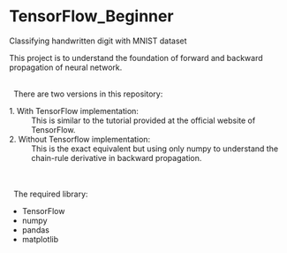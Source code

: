 # TensorFlow_Beginner
Classifying handwritten digit with MNIST dataset

This project is to understand the foundation of forward and backward propagation of neural network.

<br> &nbsp;
There are two versions in this repository:

<dl>
  <dt> 1. With TensorFlow implementation:</dt>
  <dd> This is similar to the tutorial provided at the official website of TensorFlow.</dd>
  
   <dt> 2. Without Tensorflow implementation:</dt>
  <dd> This is the exact equivalent but using only numpy to understand the chain-rule derivative in backward propagation.</dd>
</dl>

<br> &nbsp;
<br> &nbsp;
The required library:
* TensorFlow
* numpy
* pandas
* matplotlib

